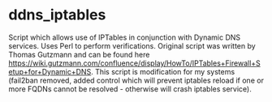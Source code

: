 # ddns_iptables
Script which allows use of IPTables in conjunction with Dynamic DNS services. Uses Perl to perform verifications.
Original script was written by Thomas Gutzmann and can be found here https://wiki.gutzmann.com/confluence/display/HowTo/IPTables+Firewall+Setup+for+Dynamic+DNS. This script is modification for my systems (fail2ban removed, added control which will prevent iptables reload if one or more FQDNs cannot be resolved - otherwise will crash iptables service).
